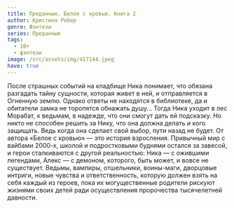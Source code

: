```yaml
---
title: Преданные. Белое с кровью. Книга 2
author: Кристина Робер
genre: Фэнтези
series: Преданные
tags:
  - 18+
  - фэнтези
image: /src/assets/img/417144.jpeg
have: true
---
```

После страшных событий на кладбище Ника понимает, что обязана разгадать тайну сущности, которая живет в ней, и отправляется в Огненную землю. Однако ответы не находятся в библиотеке, да и обитатели замка не торопятся обнажать душу... Тогда Ника уходит в лес Морабат, к ведьмам, в надежде, что они смогут дать ей подсказку. Но никто не способен решить за Нику, что она должна делать и кого защищать. Ведь когда она сделает свой выбор, пути назад не будет. От автора «Белое с кровью» — это история взросления. Привычный мир с вайбами 2000-х, школой и подростковыми буднями остался за завесой, и герои сталкиваются с другой реальностью: Ника — с ожившими легендами, Алекс — с демоном, которого, быть может, и вовсе не существует. Ведьмы, вампиры, отшельники, воины-маги, дворцовые интриги, новые чувства и ответственность, которую должен взять на себя каждый из героев, пока их могущественные родители рискуют жизнями своих детей ради осуществления пророчества тысячелетней давности.
